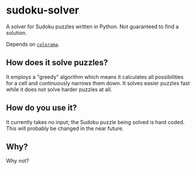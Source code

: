 # sudoku-solver
A solver for Sudoku puzzles written in Python. Not guaranteed to find a
solution.

Depends on [`colorama`](https://github.com/tartley/colorama/).

## How does it solve puzzles?
It employs a "greedy" algorithm which means it calculates all possibilities for
a cell and continuously narrows them down. It solves easier puzzles fast
while it does not solve harder puzzles at all.

## How do you use it?
It currently takes no input; the Sudoku puzzle being solved is hard coded. This will probably be changed in the near future.

## Why?
Why not?
